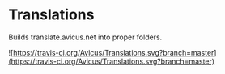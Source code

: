 # Translations
Builds translate.avicus.net into proper folders.

![https://travis-ci.org/Avicus/Translations.svg?branch=master](https://travis-ci.org/Avicus/Translations.svg?branch=master)
